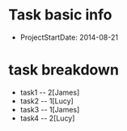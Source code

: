 # Task basic info
* ProjectStartDate: 2014-08-21

# task breakdown
* task1 -- 2[James]
* task2 -- 1[Lucy]
* task3 -- 1[James]
* task4 -- 2[Lucy]
